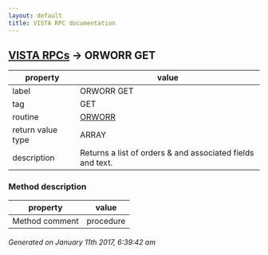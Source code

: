 ```yaml
---
layout: default
title: VISTA RPC documentation
---
```




## [VISTA RPCs](TableOfContent.md) &#8594; ORWORR GET 

 property | value 
--- | --- 
 label | ORWORR GET
 tag | GET
 routine | [ORWORR](http://code.osehra.org/dox/Routine_ORWORR_source.html)
 return value type | ARRAY
 description | Returns a list of orders & and associated fields and text.


### Method description

 property | value 
--- | --- 
 Method comment | procedure




 ###### Generated on January 11th 2017, 6:39:42 am